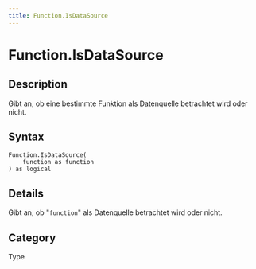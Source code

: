 ```yaml
---
title: Function.IsDataSource
---
```


# Function.IsDataSource


## Description

Gibt an, ob eine bestimmte Funktion als Datenquelle betrachtet wird oder nicht.


## Syntax

```powerquery
Function.IsDataSource(
    function as function
) as logical
```


## Details

Gibt an, ob "<code>function</code>" als Datenquelle betrachtet wird oder nicht.



## Category
Type
